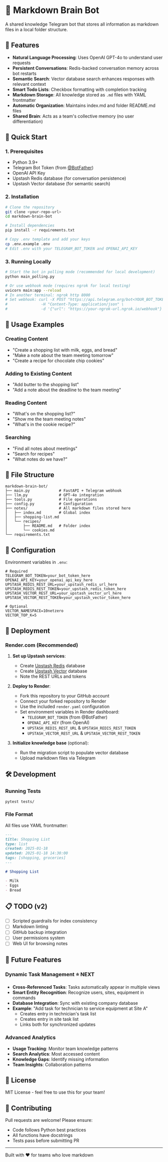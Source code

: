 # 🧠 Markdown Brain Bot

A shared knowledge Telegram bot that stores all information as markdown files in a local folder structure.

## 🎯 Features

- **Natural Language Processing**: Uses OpenAI GPT-4o to understand user requests
- **Persistent Conversations**: Redis-backed conversation memory across bot restarts
- **Semantic Search**: Vector database search enhances responses with relevant context
- **Smart Todo Lists**: Checkbox formatting with completion tracking
- **Markdown Storage**: All knowledge stored as `.md` files with YAML frontmatter
- **Automatic Organization**: Maintains index.md and folder README.md files
- **Shared Brain**: Acts as a team's collective memory (no user differentiation)

## 🚀 Quick Start

### 1. Prerequisites

- Python 3.9+
- Telegram Bot Token (from [@BotFather](https://t.me/botfather))
- OpenAI API Key
- Upstash Redis database (for conversation persistence)
- Upstash Vector database (for semantic search)

### 2. Installation

```bash
# Clone the repository
git clone <your-repo-url>
cd markdown-brain-bot

# Install dependencies
pip install -r requirements.txt

# Copy .env template and add your keys
cp .env.example .env
# Edit .env with your TELEGRAM_BOT_TOKEN and OPENAI_API_KEY
```

### 3. Running Locally

```bash
# Start the bot in polling mode (recommended for local development)
python main_polling.py

# Or use webhook mode (requires ngrok for local testing)
uvicorn main:app --reload
# In another terminal: ngrok http 8000
# Set webhook: curl -X POST "https://api.telegram.org/bot<YOUR_BOT_TOKEN>/setWebhook" \
#               -H "Content-Type: application/json" \
#               -d '{"url": "https://your-ngrok-url.ngrok.io/webhook"}'
```

## 📝 Usage Examples

### Creating Content
- "Create a shopping list with milk, eggs, and bread"
- "Make a note about the team meeting tomorrow"
- "Create a recipe for chocolate chip cookies"

### Adding to Existing Content
- "Add butter to the shopping list"
- "Add a note about the deadline to the team meeting"

### Reading Content
- "What's on the shopping list?"
- "Show me the team meeting notes"
- "What's in the cookie recipe?"

### Searching
- "Find all notes about meetings"
- "Search for recipes"
- "What notes do we have?"

## 📂 File Structure

```
markdown-brain-bot/
├── main.py             # FastAPI + Telegram webhook
├── llm.py              # GPT-4o integration
├── tools.py            # File operations
├── config.py           # Configuration
├── notes/              # All markdown files stored here
│   ├── index.md        # Global index
│   ├── shopping-list.md
│   └── recipes/
│       ├── README.md   # Folder index
│       └── cookies.md
└── requirements.txt
```

## 🔧 Configuration

Environment variables in `.env`:

```env
# Required
TELEGRAM_BOT_TOKEN=your_bot_token_here
OPENAI_API_KEY=your_openai_api_key_here
UPSTASH_REDIS_REST_URL=your_upstash_redis_url_here
UPSTASH_REDIS_REST_TOKEN=your_upstash_redis_token_here
UPSTASH_VECTOR_REST_URL=your_upstash_vector_url_here
UPSTASH_VECTOR_REST_TOKEN=your_upstash_vector_token_here

# Optional
VECTOR_NAMESPACE=10netzero
VECTOR_TOP_K=5
```

## 🚢 Deployment

### Render.com (Recommended)

1. **Set up Upstash services**:
   - Create [Upstash Redis](https://upstash.com) database
   - Create [Upstash Vector](https://upstash.com/docs/vector) database
   - Note the REST URLs and tokens

2. **Deploy to Render**:
   - Fork this repository to your GitHub account
   - Connect your forked repository to Render
   - Use the included `render.yaml` configuration
   - Set environment variables in Render dashboard:
     - `TELEGRAM_BOT_TOKEN` (from @BotFather)
     - `OPENAI_API_KEY` (from OpenAI)
     - `UPSTASH_REDIS_REST_URL` & `UPSTASH_REDIS_REST_TOKEN`
     - `UPSTASH_VECTOR_REST_URL` & `UPSTASH_VECTOR_REST_TOKEN`

3. **Initialize knowledge base** (optional):
   - Run the migration script to populate vector database
   - Upload markdown files via Telegram

## 🛠️ Development

### Running Tests
```bash
pytest tests/
```

### File Format

All files use YAML frontmatter:

```markdown
---
title: Shopping List
type: list
created: 2025-01-18
updated: 2025-01-18 14:30:00
tags: [shopping, groceries]
---

# Shopping List

- Milk
- Eggs
- Bread
```

## 📋 TODO (v2)

- [ ] Scripted guardrails for index consistency
- [ ] Markdown linting
- [ ] GitHub backup integration
- [ ] User permissions system
- [ ] Web UI for browsing notes

## 🚀 Future Features

### Dynamic Task Management ⭐ NEXT
- **Cross-Referenced Tasks**: Tasks automatically appear in multiple views
- **Smart Entity Recognition**: Recognize users, sites, equipment in commands
- **Database Integration**: Sync with existing company database
- **Example**: "Add task for technician to service equipment at Site A"
  - Creates entry in technician's task list
  - Creates entry in site task list  
  - Links both for synchronized updates

### Advanced Analytics
- **Usage Tracking**: Monitor team knowledge patterns
- **Search Analytics**: Most accessed content
- **Knowledge Gaps**: Identify missing information
- **Team Insights**: Collaboration patterns

## 📄 License

MIT License - feel free to use this for your team!

## 🤝 Contributing

Pull requests are welcome! Please ensure:
- Code follows Python best practices
- All functions have docstrings
- Tests pass before submitting PR

---

Built with ❤️ for teams who love markdown